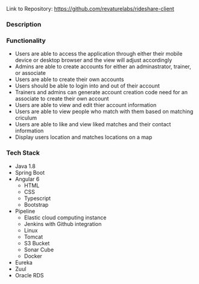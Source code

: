Link to Repository: https://github.com/revaturelabs/rideshare-client

### Description

### Functionality

* Users are able to access the application through either their mobile device or desktop browser and the view will adjust accordingly
* Admins are able to create accounts for either an adminastrator, trainer, or associate 
* Users are able to create their own accounts
* Users should be able to login into and out of their account
* Trainers and admins can generate account creation code need for an associate to create  their own account
* Users are able to view and edit thier account information
* Users are able to view people who match with them based on matching criculum 
* Users are able to like and view liked matches and their contact information
* Display users location and matches locations on a map

### Tech Stack
* Java 1.8
* Spring Boot
* Angular 6
  * HTML
  * CSS
  * Typescript
  * Bootstrap
* Pipeline
  * Elastic cloud computing instance
  * Jenkins with Github integration
  * Linux
  * Tomcat
  * S3 Bucket
  * Sonar Cube
  * Docker
* Eureka 
* Zuul
* Oracle RDS
